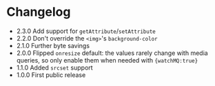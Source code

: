 # Changelog

* 2.3.0 Add support for `getAttribute`/`setAttribute`
* 2.2.0 Don't override the `<img>`'s `background-color`
* 2.1.0 Further byte savings
* 2.0.0 Flipped `onresize` default: the values rarely change with media queries, so only enable them when needed with `{watchMQ:true}`
* 1.1.0 Added `srcset` support
* 1.0.0 First public release
